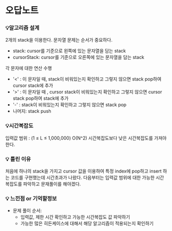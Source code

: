 # 오답노트
### 💡**알고리즘 설계**
2개의 stack을 이용한다. 문자열 문제는 순서가 중요하다.
- stack: cursor를 기준으로 왼쪽에 있는 문자열을 담는 stack
- cursorStack: cursor를 기준으로 오른쪽에 있는 문자열을 담는 stack

각 문자에 대한 연산 수행 
- '<' : 이 문자일 때, stack이 비워있는지 확인하고 그렇지 않으면 stack pop하여 cursor stack에 추가
- '>' : 이 문자일 때 , cursor stack이 비워있는지 확인하고 그렇지 않으면 cursor stack pop하여 stack에 추가
- '-' : stack이 비워있는지 확인하고 그렇지 않으면 stack pop
- 나머지: stack push

### 💡시간복잡도
입력값 범위 : (1 ≤ L ≤ 1,000,000)
O(N^2) 시간복잡도보다 낮은 시간복잡도를 가져야 한다. 

### 💡 틀린 이유
처음에 하나의 stack을 가지고 cursor 값을 이용하여 특정 index에 pop하고 insert 하는 코드를 구현했는데 시간초과가 나왔다.
다음부터는 입력값 범위에 대한 가능한 시간복잡도를 파악하고 문재풀이를 해야겠다. 

### 💡 느낀점 or 기억할정보
- 문제 풀이 순서:
  - 입력값, 제한 시간 확인하고 가능한 시간복잡도 값 파악하기
  - 가능한 많은 히든케이스에 대해서 해당 알고리즘이 적용되는지 확인하기
